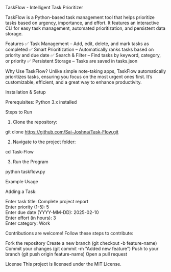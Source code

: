 TaskFlow - Intelligent Task Prioritizer

TaskFlow is a Python-based task management tool that helps prioritize tasks based on urgency, importance, and effort. It features an interactive CLI for easy task management, automated prioritization, and persistent data storage.

Features
✅ Task Management – Add, edit, delete, and mark tasks as completed
✅ Smart Prioritization – Automatically ranks tasks based on priority and due date
✅ Search & Filter – Find tasks by keyword, category, or priority
✅ Persistent Storage – Tasks are saved in tasks.json

Why Use TaskFlow?
Unlike simple note-taking apps, TaskFlow automatically prioritizes tasks, ensuring you focus on the most urgent ones first. It’s customizable, efficient, and a great way to enhance productivity.

Installation & Setup

Prerequisites: Python 3.x installed 

Steps to Run

  1. Clone the repository:

  git clone https://github.com/Sai-Joshna/Task-Flow.git
  
  2. Navigate to the project folder:

  cd Task-Flow

  3. Run the Program

  python taskflow.py


Example Usage

Adding a Task:

Enter task title: Complete project report  
Enter priority (1-5): 5  
Enter due date (YYYY-MM-DD): 2025-02-10  
Enter effort (in hours): 3  
Enter category: Work  



Contributions are welcome! Follow these steps to contribute:

Fork the repository
Create a new branch (git checkout -b feature-name)
Commit your changes (git commit -m "Added new feature")
Push to your branch (git push origin feature-name)
Open a pull request


License
This project is licensed under the MIT License.


